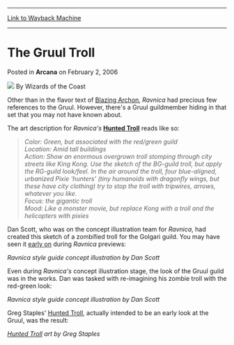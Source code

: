
---
[Link to Wayback Machine](https://web.archive.org/web/20210924034020/https://magic.wizards.com/en/articles/archive/arcana/gruul-troll-2006-02-02)

[_metadata_:author]:- "Wizards of the Coast"
[_metadata_:description]:- "Other than in the flavor text of Blazing Archon, Ravnica had precious few references to the Gruul. However, there's a Gruul guildmember hiding in that set that you may not have known about.The art description for Ravnica's Hunted Troll reads like so:Color: Green, but associated with the red/green guild Location: Amid tall buildings Action: Show an enormous overgrown troll"
[_metadata_:generator]:- "Drupal 7 (http://drupal.org)"
[_metadata_:node]:- "702666"
[_metadata_:publish_date]:- "2006-02-02"
[_metadata_:source]:- "div-main-content"
[_metadata_:title]:- "The Gruul Troll"
[_metadata_:wayback_capture_timestamp]:- "2021-09-24 03:40:20"
[_metadata_:wayback_raw_url]:- "https://web.archive.org/web/20210924034020id_/https://magic.wizards.com/en/articles/archive/arcana/gruul-troll-2006-02-02"
[_metadata_:wayback_url]:- "https://magic.wizards.com/en/articles/archive/arcana/gruul-troll-2006-02-02"
---


The Gruul Troll
===============



 Posted in **Arcana**
 on February 2, 2006 






![](https://media.magic.wizards.com/styles/auth_small/public/images/person/wizards_author.jpg)
By Wizards of the Coast











Other than in the flavor text of [Blazing Archon](https://gatherer.wizards.com/Pages/Card/Details.aspx?name=Blazing+Archon), *Ravnica* had precious few references to the Gruul. However, there's a Gruul guildmember hiding in that set that you may not have known about.

The art description for *Ravnica's* 
**[Hunted Troll](https://gatherer.wizards.com/Pages/Card/Details.aspx?name=Hunted+Troll)** reads like so:


> *Color: Green, but associated with the red/green guild   
>  Location: Amid tall buildings  
>  Action: Show an enormous overgrown troll stomping through city streets like King Kong. Use the sketch of the BG-guild troll, but apply the RG-guild look/feel. In the air around the troll, four blue-aligned, urbanized Pixie 'hunters' (tiny humanoids with dragonfly wings, but these have city clothing) try to stop the troll with tripwires, arrows, whatever you like.  
>  Focus: the gigantic troll  
>  Mood: Like a monster movie, but replace Kong with a troll and the helicopters with pixies* 
> 

Dan Scott, who was on the concept illustration team for *Ravnica*, had created this sketch of a zombified troll for the Golgari guild. You may have seen it [early on](/en/node/632111) during *Ravnica* previews:

  
*Ravnica style guide concept illustration by Dan Scott*


Even during *Ravnica's* concept illustration stage, the look of the Gruul guild was in the works. Dan was tasked with re-imagining his zombie troll with the red-green look:

  
*Ravnica style guide concept illustration by Dan Scott*


Greg Staples' [Hunted Troll](https://gatherer.wizards.com/Pages/Card/Details.aspx?name=Hunted+Troll), actually intended to be an early look at the Gruul, was the result:

  
*[Hunted Troll](https://gatherer.wizards.com/Pages/Card/Details.aspx?name=Hunted+Troll) art by Greg Staples*








